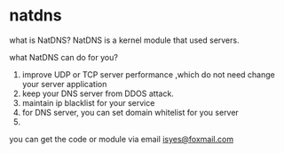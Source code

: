 # natdns
what is NatDNS?
NatDNS is a kernel module that used servers.


what NatDNS can do for you?
1. improve UDP or TCP server performance ,which do not need change your server application
2. keep your DNS server from DDOS attack.
3. maintain ip blacklist for your service
4. for DNS server, you can set domain whitelist for you server
5. 

you can get the code or module via email isyes@foxmail.com
